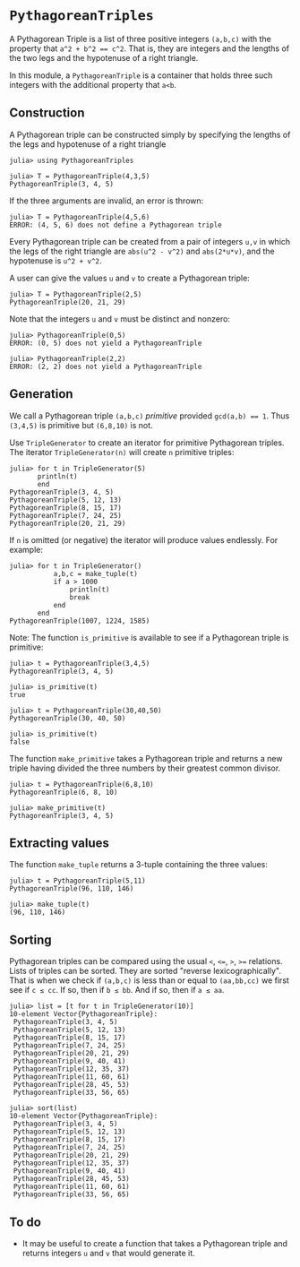 # `PythagoreanTriples`
 
A Pythagorean Triple is a list of three positive integers `(a,b,c)` 
with the property that `a^2 + b^2 == c^2`. That is, they are integers and the lengths
of the two legs and the hypotenuse of a right triangle.

In this module, a `PythagoreanTriple` is a container that holds three such integers
with the additional property that `a<b`. 

## Construction

A Pythagorean triple can be constructed simply by specifying the lengths of the legs
and hypotenuse of a right triangle

```
julia> using PythagoreanTriples

julia> T = PythagoreanTriple(4,3,5)
PythagoreanTriple(3, 4, 5)
```

If the three arguments are invalid, an error is thrown:
```
julia> T = PythagoreanTriple(4,5,6)
ERROR: (4, 5, 6) does not define a Pythagorean triple
```



Every Pythagorean triple can be created from a pair of integers `u,v` in which the 
legs of the right triangle are `abs(u^2 - v^2)` and `abs(2*u*v)`, and the hypotenuse is
`u^2 + v^2`. 

A user can give the values `u` and `v` to create a Pythagorean triple:
```
julia> T = PythagoreanTriple(2,5)
PythagoreanTriple(20, 21, 29)
```

Note that the integers `u` and `v` must be distinct and nonzero:
```
julia> PythagoreanTriple(0,5)
ERROR: (0, 5) does not yield a PythagoreanTriple

julia> PythagoreanTriple(2,2)
ERROR: (2, 2) does not yield a PythagoreanTriple
```

## Generation

We call a Pythagorean triple `(a,b,c)` *primitive* provided `gcd(a,b) == 1`. 
Thus `(3,4,5)` is primitive but `(6,8,10)` is not. 

Use `TripleGenerator` to create an iterator for primitive Pythagorean triples. The
iterator `TripleGenerator(n)` will create `n` primitive triples:
```
julia> for t in TripleGenerator(5)
       println(t)
       end
PythagoreanTriple(3, 4, 5)
PythagoreanTriple(5, 12, 13)
PythagoreanTriple(8, 15, 17)
PythagoreanTriple(7, 24, 25)
PythagoreanTriple(20, 21, 29)
```

If `n` is omitted (or negative) the iterator will produce values endlessly.
For example:
```
julia> for t in TripleGenerator()
           a,b,c = make_tuple(t)
           if a > 1000
               println(t)
               break
           end
       end
PythagoreanTriple(1007, 1224, 1585)
```

Note: The function `is_primitive` is available to see if a Pythagorean triple
is primitive:
```
julia> t = PythagoreanTriple(3,4,5)
PythagoreanTriple(3, 4, 5)

julia> is_primitive(t)
true

julia> t = PythagoreanTriple(30,40,50)
PythagoreanTriple(30, 40, 50)

julia> is_primitive(t)
false
```

The function `make_primitive` takes a Pythagorean triple and returns a new
triple having divided the three numbers by their greatest common divisor.
```
julia> t = PythagoreanTriple(6,8,10)
PythagoreanTriple(6, 8, 10)

julia> make_primitive(t)
PythagoreanTriple(3, 4, 5)
```


## Extracting values

The function `make_tuple` returns a 3-tuple containing the three values:
```
julia> t = PythagoreanTriple(5,11)
PythagoreanTriple(96, 110, 146)

julia> make_tuple(t)
(96, 110, 146)
```

## Sorting

Pythagorean triples can be compared using the usual `<`, `<=`, `>`, `>=` relations. 
Lists of triples can be sorted. They are sorted "reverse lexicographically". That is 
when we check if `(a,b,c)` is less than or equal to `(aa,bb,cc)` we first see if `c ≤ cc`.
If so, then if `b ≤ bb`. And if so, then if `a ≤ aa`. 

```
julia> list = [t for t in TripleGenerator(10)]
10-element Vector{PythagoreanTriple}:
 PythagoreanTriple(3, 4, 5)
 PythagoreanTriple(5, 12, 13)
 PythagoreanTriple(8, 15, 17)
 PythagoreanTriple(7, 24, 25)
 PythagoreanTriple(20, 21, 29)
 PythagoreanTriple(9, 40, 41)
 PythagoreanTriple(12, 35, 37)
 PythagoreanTriple(11, 60, 61)
 PythagoreanTriple(28, 45, 53)
 PythagoreanTriple(33, 56, 65)

julia> sort(list)
10-element Vector{PythagoreanTriple}:
 PythagoreanTriple(3, 4, 5)
 PythagoreanTriple(5, 12, 13)
 PythagoreanTriple(8, 15, 17)
 PythagoreanTriple(7, 24, 25)
 PythagoreanTriple(20, 21, 29)
 PythagoreanTriple(12, 35, 37)
 PythagoreanTriple(9, 40, 41)
 PythagoreanTriple(28, 45, 53)
 PythagoreanTriple(11, 60, 61)
 PythagoreanTriple(33, 56, 65)
 ```

## To do

* It may be useful to create a function that takes a Pythagorean triple 
and returns  integers `u` and `v` that would generate it. 